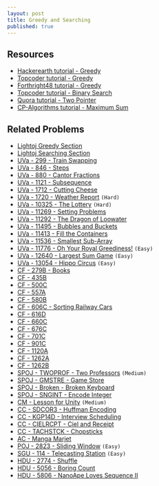 ```yaml
---
layout: post
title: Greedy and Searching
published: true
---
```


## Resources

- [Hackerearth tutorial - Greedy](https://www.hackerearth.com/practice/algorithms/greedy/basics-of-greedy-algorithms/tutorial/)
- [Topcoder tutorial - Greedy](https://www.topcoder.com/community/competitive-programming/tutorials/greedy-is-good/)
- [Forthright48 tutorial - Greedy](https://forthright48-web.herokuapp.com/cpps/notes/intervalScheduling.md)
- [Topcoder tutorial - Binary Search](https://www.topcoder.com/community/competitive-programming/tutorials/binary-search)
- [Quora tutorial - Two Pointer](https://www.quora.com/q/techparoksha/The-Two-Pointer-Algorithm)
- [CP-Algorithms tutorial - Maximum Sum](https://cp-algorithms.com/others/maximum_average_segment.html)

## Related Problems

- [Lightoj Greedy Section](http://lightoj.com/volume_problemcategory.php?category=Greedy)
- [Lightoj Searching Section](http://lightoj.com/volume_problemcategory.php?main_category=Advanced%20Search%20Techniques)
- [UVa - 299 - Train Swapping](https://onlinejudge.org/external/2/299.pdf)
- [UVa - 846 - Steps](https://onlinejudge.org/external/8/846.pdf)
- [UVa - 880 - Cantor Fractions](https://onlinejudge.org/external/8/880.pdf)
- [UVa - 1121 - Subsequence](https://onlinejudge.org/index.php?option=com_onlinejudge&Itemid=8&page=show_problem&problem=3562)
- [UVa - 1712 - Cutting Cheese](https://onlinejudge.org/index.php?option=com_onlinejudge&Itemid=8&category=865&page=show_problem&problem=4785)
- [UVa - 1720 - Weather Report](https://onlinejudge.org/index.php?option=com_onlinejudge&Itemid=8&category=865&page=show_problem&problem=4793) `(Hard)`
- [UVa - 10325 - The Lottery](https://onlinejudge.org/external/103/10325.pdf) `(Hard)`
- [UVa - 11269 - Setting Problems](https://onlinejudge.org/index.php?option=com_onlinejudge&Itemid=8&page=show_problem&problem=2236)
- [UVa - 11292 - The Dragon of Loowater](https://onlinejudge.org/external/112/11292.pdf)
- [UVa - 11495 - Bubbles and Buckets](https://onlinejudge.org/external/114/11495.pdf)
- [UVa - 11413 - Fill the Containers](https://onlinejudge.org/external/114/11413.pdf)
- [UVa - 11536 - Smallest Sub-Array](https://vjudge.net/problem/UVA-11536/origin)
- [UVa - 11776 - Oh Your Royal Greediness!](https://onlinejudge.org/external/117/11776.pdf) `(Easy)`
- [UVa - 12640 - Largest Sum Game](https://onlinejudge.org/external/126/12640.pdff) `(Easy)`
- [UVa - 13054 - Hippo Circus](https://onlinejudge.org/external/130/13054.pdf) `(Easy)`
- [CF - 279B - Books](https://codeforces.com/problemset/problem/279/B)
- [CF - 435B](https://codeforces.com/problemset/problem/435/B)
- [CF - 500C](https://codeforces.com/problemset/problem/500/C)
- [CF - 557A](https://codeforces.com/problemset/problem/557/A)
- [CF - 580B](https://codeforces.com/problemset/problem/580/B)
- [CF - 606C - Sorting Railway Cars](https://codeforces.com/contest/606/problem/C)
- [CF - 616D](https://codeforces.com/problemset/problem/616/D)
- [CF - 660C](https://codeforces.com/problemset/problem/660/C)
- [CF - 676C](https://codeforces.com/problemset/problem/676/C)
- [CF - 701C](https://codeforces.com/problemset/problem/701/C)
- [CF - 901C](https://codeforces.com/problemset/problem/901/C)
- [CF - 1120A](https://codeforces.com/problemset/problem/1120/A)
- [CF - 1262A](https://codeforces.com/problemset/problem/1262/A)
- [CF - 1262B](https://codeforces.com/problemset/problem/1262/B)
- [SPOJ - TWOPROF - Two Professors](https://www.spoj.com/problems/TWOPROF/) `(Medium)`
- [SPOJ - GMSTRE - Game Store](https://www.spoj.com/problems/GMSTRE/en/)
- [SPOJ - Broken - Broken Keyboard](https://www.spoj.com/problems/BROKEN/en//)
- [SPOJ - SNGINT - Encode Integer](https://www.spoj.com/problems/SNGINT/en/)
- [CM - Lesson for Unity](https://algo.codemarshal.org/contests/subiupc-2015/problems/B) `(Medium)`
- [CC - SDCOR3 - Huffman Encoding](https://www.codechef.com/problems/SDCOR3)
- [CC - KGP14D - Interview Scheduling](https://www.codechef.com/problems/KGP14D)
- [CC - CIELRCPT - Ciel and Receipt](https://www.codechef.com/problems/CIELRCPT)
- [CC - TACHSTCK - Chopsticks](https://www.codechef.com/problems/TACHSTCK)
- [AC - Manga Marjet](https://atcoder.jp/contests/hitachi2020/tasks/hitachi2020_d)
- [POJ - 2823 - Sliding Window](http://poj.org/problem?id=2823) `(Easy)`
- [SGU - 114 - Telecasting Station](https://vjudge.net/problem/SGU-114) `(Easy)`
- [HDU - 2774 - Shuffle](http://acm.hdu.edu.cn/showproblem.php?pid=2774)
- [HDU - 5056 - Boring Count](http://acm.hdu.edu.cn/showproblem.php?pid=5056)
- [HDU - 5806 - NanoApe Loves Sequence Ⅱ](http://acm.hdu.edu.cn/showproblem.php?pid=5806)
